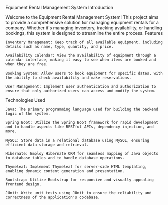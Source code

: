 
Equipment Rental Management System
Introduction

Welcome to the Equipment Rental Management System! This project aims to provide a comprehensive solution for managing equipment rentals for a company. Whether it's managing inventory, tracking availability, or handling bookings, this system is designed to streamline the entire process.
Features

    Inventory Management: Keep track of all available equipment, including details such as name, type, quantity, and price.

    Availability Calendar: View the availability of equipment through a calendar interface, making it easy to see when items are booked and when they are free.

    Booking System: Allow users to book equipment for specific dates, with the ability to check availability and make reservations.

    User Management: Implement user authentication and authorization to ensure that only authorized users can access and modify the system.

Technologies Used

    Java: The primary programming language used for building the backend logic of the system.

    Spring Boot: Utilize the Spring Boot framework for rapid development and to handle aspects like RESTful APIs, dependency injection, and more.

    MySQL: Store data in a relational database using MySQL, ensuring efficient data storage and retrieval.

    Hibernate: Employ Hibernate ORM for seamless mapping of Java objects to database tables and to handle database operations.

    Thymeleaf: Implement Thymeleaf for server-side HTML templating, enabling dynamic content generation and presentation.

    Bootstrap: Utilize Bootstrap for responsive and visually appealing frontend design.

    JUnit: Write unit tests using JUnit to ensure the reliability and correctness of the application's codebase.

